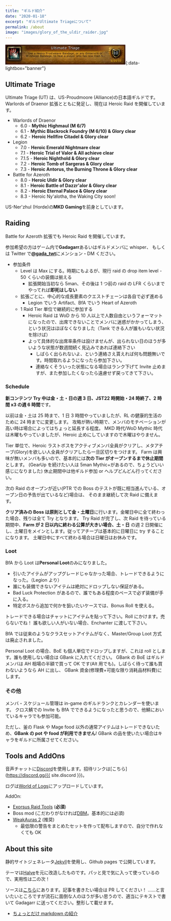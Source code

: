 ```yaml
---
title: "ギルド紹介"
date: "2020-01-18"
excerpt: "ギルドUltimate Triageについて"
permalink: /about
image: "images/glory_of_the_uldir_raider.jpg"
---
```


[![Ultimate Triage](/images/utriage.jpg)](/images/utriage.jpg){:data-lightbox="banner"}

## Ultimate Triage

Ultimate Triage (UT) は、US-Proudmoore (Alliance)の日本語ギルドです。
Warlords of Draenor 拡張とともに発足し、現在は Heroic Raid を開催しています。

- Warlords of Draenor
  - 6.0 - **Mythic Highmaul (M 6/7)**
  - 6.1 - **Mythic Blackrock Foundry (M 6/10) & Glory clear**
  - 6.2 - **Heroic Hellfire Citadel & Glory clear**
- Legion
  - 7.0 - **Heroic Emerald Nightmare clear**
  - 7.1 - **Heroic Trial of Valor & All achieve clear**
  - 7.1.5 - **Heroic Nighthold & Glory clear**
  - 7.2 - **Heroic Tomb of Sargeras & Glory clear**
  - 7.3 - **Heroic Antorus, the Burning Throne & Glory clear**
- Battle for Azeroth
  - 8.0 - **Heroic Uldir & Glory clear**
  - 8.1 - **Heroic Battle of Dazzr'alor & Glory clear**
  - 8.2 - **Heroic Eternal Palace & Glory clear**
  - 8.3 - Heroic Ny'alotha, the Waking City soon!

US-Ner'zhul (Horde)の**MKD Gaming**を前身としています。

## Raiding

Battle for Azeroth 拡張でも Heroic Raid を開催しています。

参加希望の方はゲーム内で**Gadagarr**あるいはギルドメンバに whisper、
もしくは Twitter で[**@gada_twt**](https://twitter.com/gada_twt)にメンション・DM ください。

- 参加条件
  - Level は Max にする。時期にもよるが、現行 raid の drop item level - 50 くらいの装備は揃える
    - 拡張開始当初なら 5man、その後は 1 つ前の raid の LFR くらいまでやってれば**即死はしない**
  - 拡張ごとに、中心的な成長要素のクエストチェーンは各自で必ず進める
    - Legion でいう Artifact、BfA でいう Heart of Azeroth
  - 1 Raid Tier 単位で継続的に参加する
    - Heroic Raid は WoD から 10 人以上で人数自由というフォーマットになったので、出席できないことでメンバに迷惑がかかってしまう、という状況はほぼなくなりました（Tank できる人が誰もいない状況を除けば）
    - よって具体的な出席率条件は設けませんが、出られない日のほうが多いような状態が数週間続く見込みであれば連絡下さい
      - しばらく出られないよ、という連絡さえ貰えれば何も問題無いです。時間取れるようになったら参加下さい。
      - 連絡なくそういった状態になる場合はランク下げて Invite 止めますが、また参加したくなったら遠慮せず戻ってきて下さい。

### Schedule

**新コンテンツ Try 中は金・土・日の週 3 日、JST22 時開始・24 時終了、2 時間 x3 の週 6 時間**です。

以前は金・土は 25 時まで、1 日 3 時間やっていましたが、RL の健康的生活のために 24 時までに変更します。
攻略が熱い時期で、メンバのモチベーションが高い時は場合によってはちょっと延長する程度。
MKD 時代/WoD Mythic 時代は木曜もやっていましたが、Heroic 止めにしていますので木曜はやりません。

Tier 単位で、Heroic ラストボスをアクティブメンバ全員がクリアし、メタアチーブ(Glory)を欲しい人全員がクリアしたら一旦区切りをつけます。
Farm は興味が無いメンバも多いので、基本的には**次の Tier がオープンするまで休止期間**とします。
(GearUp を続けたい人は 5man Mythic+があるので、ちょうどいい感じになりました)
休止期間中は他ギルド参加 or ヘルプどんどん行ってください。

次の Raid のオープンが近い(PTR での Boss のテストが既に相当進んでいる、オープン日の予告が出ているなど)場合は、
そのまま継続して次 Raid に備えます。

**クリア済みの Boss は原則として金・土曜日**に行います。金曜日中に全て終わった場合、残りは全て Try となります。
Try Raid が完了し、次 Raid を待っている期間中、**Farm が 2 日以内に終わる公算が大きい場合、土・日** の週 2 日開催にし、土曜日をメインとします。従ってアチーブは基本的に日曜日に try することになります。
土曜日中にすべて終わる場合は日曜日はお休みです。

### Loot

BfA から Loot は**Personal Loot**のみになりました。

- 引いたアイテムがアップグレードじゃなかった場合、トレードできるようになった。（Legion より）
- 誰にも装備できないアイテムは絶対にドロップしない保証がある。
- Bad Luck Protection があるので、誰でもある程度のペースで必ず装備が手に入る。
- 特定ボスから追加で何かを狙いたいケースでは、Bonus Roll を使える。

トレードできる場合はチャットにアイテムを貼って下さい。Roll にかけます。売らないでね！
誰も欲しい人がいない場合、Enchanter に渡して下さい。

BfA では従来のようなクラスセットアイテムがなく、Master/Group Loot 方式は廃止されました。

Personal Loot の場合、BoE も個人単位でドロップしますが、これは roll とします。誰も使用しない場合は GBank に入れてください。
GBank の BoE はギルドメンバは AH 相場の半額で買って OK です(Alt 用でも)。しばらく待って誰も買わないようなら AH に出し、
GBank 資金(修理費+可能な限り消耗品材料費)にします。

### その他

メンバ・スケジュール管理は in-game のギルドランクとカレンダーを使います。
クロス鯖での Invite も BfA でできるようになったと思うので、他鯖においているキャラでも参加可能。

ただし、釜の Flask や Mage food 以外の通常アイテムはトレードできないため、**GBank の pot や food が利用できません**!
GBank の品を使いたい場合はキャラをギルドに所属させてください。

## Tools and AddOns

音声チャットに[Discord](https://discordapp.com/)を使用します。招待リンクは[こちら](https://discord.gg/{{ site.discord }})。

ログは[World of Logs](https://www.warcraftlogs.com/guilds/4199/)にアップロードしています。

AddOn:

- [Exorsus Raid Tools](https://mods.curse.com/addons/wow/exorsus-raid-tools) (**必須**)
- Boss mod (こだわりがなければ[DBM](https://mods.curse.com/addons/wow/deadly-boss-mods)。基本的には必須)
- [WeakAuras 2](https://mods.curse.com/addons/wow/weakauras-2) (推奨)
  - 最低限の警告をまとめたセットを作って配布しますので、自分で作れなくても OK

## About this site

静的サイトジェネレータ[Jekyll](https://jekyllrb.com/)を使用し、Github pages で公開しています。

テーマは[Halve](https://github.com/TaylanTatli/Halve)を元に改造したものです。パッと見で気に入って使っているので、実用性は二の次！

ソースは[こちら](https://github.com/ymtszw/utriage)にあります。記事を書きたい場合は PR してください！
……と言いたいところですが流石に面倒な人のほうが多い思うので、適当にテキストで書いて Gadagarr に送ってください。整形して載せます。

- [ちょっとだけ markdown の紹介](/how-to-post)
